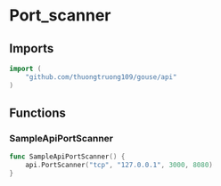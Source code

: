 # Port_scanner

## Imports

```go
import (
	"github.com/thuongtruong109/gouse/api"
)
```
## Functions


### SampleApiPortScanner

```go
func SampleApiPortScanner() {
	api.PortScanner("tcp", "127.0.0.1", 3000, 8080)
}
```

